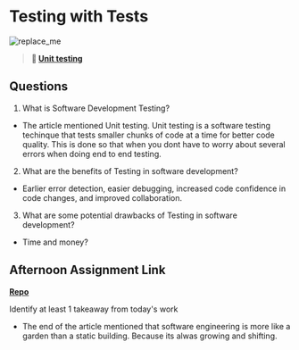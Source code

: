 # Testing with Tests

![replace_me](https://codeworks.blob.core.windows.net/public/assets/img/illustrations/placeholder.svg)

> **📖 [Unit testing](https://codeworksacademy.com/fs-student-guide/resources/wk8-9/03-Unit-Testing)**

## Questions

1. What is Software Development Testing?
- The article mentioned Unit testing. Unit testing is a software testing techinque that tests smaller chunks of code at a time for better code quality. This is done so that when you dont have to worry about several errors when doing end to end testing.

2. What are the benefits of Testing in software development?
- Earlier error detection, easier debugging, increased code confidence in code changes, and improved collaboration. 

3. What are some potential drawbacks of Testing in software development?
- Time and money?

## Afternoon Assignment Link

**[Repo](https://github.com/josuehdz0/<ASSIGNMENT_REPO>)**

Identify at least 1 takeaway from today's work
- The end of the article mentioned that software engineering is more like a garden than a static building. Because its alwas growing and shifting. 